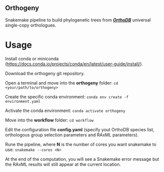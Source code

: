 ## Orthogeny

Snakemake pipeline to build phylogenetic trees from ***[OrthoDB](https://www.orthodb.org/)*** universal single-copy orthologues. 


# Usage

Install conda or miniconda (https://docs.conda.io/projects/conda/en/latest/user-guide/install/).

Download the orthogeny git repository.

Open a terminal and move into the **orthogeny** folder:
`cd <your/path/to/orthogeny>`

Create the specific conda environment:
`conda env create -f environment.yaml`

Activate the conda environment:
`conda activate orthogeny`

Move into the **workflow** folder:
`cd workflow`

Edit the configuration file **config.yaml** (specify yout OrthoDB species list, orthologous group selection parameters and RAxML parameters).

Rune the pipeline, where **N** is the number of cores you want snakemake to use:
`snakemake --cores <N>`

At the end of the computation, you will see a Snakemake error message but the RAxML results will still appear at the current location.
